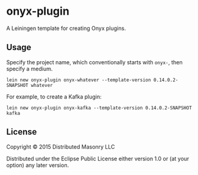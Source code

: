 # onyx-plugin

A Leiningen template for creating Onyx plugins.

## Usage

Specify the project name, which conventionally starts with `onyx-`, then specify a medium.

```
lein new onyx-plugin onyx-whatever --template-version 0.14.0.2-SNAPSHOT whatever
```

For example, to create a Kafka plugin:

```
lein new onyx-plugin onyx-kafka --template-version 0.14.0.2-SNAPSHOT kafka
```

## License

Copyright © 2015 Distributed Masonry LLC

Distributed under the Eclipse Public License either version 1.0 or (at
your option) any later version.
